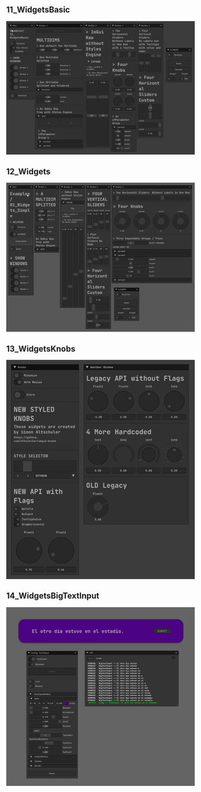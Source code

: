 ## 11_WidgetsBasic
![](11_WidgetsBasic/Capture.PNG)  

## 12_Widgets
![](12_Widgets/Capture.PNG)  

## 13_WidgetsKnobs
![](13_WidgetsKnobs/Capture.PNG)  

## 14_WidgetsBigTextInput
![](14_WidgetsBigTextInput/Capture.PNG)  
